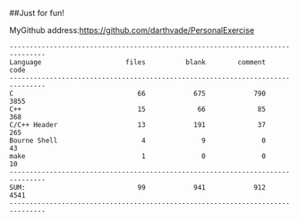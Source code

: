 ##Just for fun!

MyGithub address:https://github.com/darthvade/PersonalExercise


    -------------------------------------------------------------------------------
    Language                     files          blank        comment           code
    -------------------------------------------------------------------------------
    C                               66            675            790           3855
    C++                             15             66             85            368
    C/C++ Header                    13            191             37            265
    Bourne Shell                     4              9              0             43
    make                             1              0              0             10
    -------------------------------------------------------------------------------
    SUM:                            99            941            912           4541
    -------------------------------------------------------------------------------



